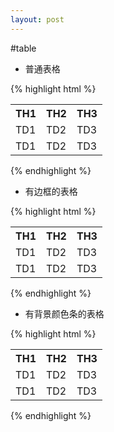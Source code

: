 ```yaml
---
layout: post
---
```


#table


* 普通表格

<div class='article-demo'>
{% highlight html %}
<table class="table">
    <tr>
        <th> TH1 </th><th> TH2 </th><th> TH3 </th>
    </tr>
    <tr>
        <td> TD1 </td><td> TD2 </td><td> TD3 </td>
    </tr>
    <tr>
        <td> TD1 </td><td> TD2 </td><td> TD3 </td>
    </tr>
</table>
{% endhighlight %}
</div>

* 有边框的表格

<div class='article-demo'>
{% highlight html %}
<table class="table-bordered">
    <tr>
        <th> TH1 </th><th> TH2 </th><th> TH3 </th>
    </tr>
    <tr>
        <td> TD1 </td><td> TD2 </td><td> TD3 </td>
    </tr>
    <tr>
        <td> TD1 </td><td> TD2 </td><td> TD3 </td>
    </tr>
</table>
{% endhighlight %}
</div>

* 有背景颜色条的表格

<div class='article-demo'>
{% highlight html %}
<table class="table-striped">
    <tr>
        <th> TH1 </th><th> TH2 </th><th> TH3 </th>
    </tr>
    <tr>
        <td> TD1 </td><td> TD2 </td><td> TD3 </td>
    </tr>
    <tr>
        <td> TD1 </td><td> TD2 </td><td> TD3 </td>
    </tr>
</table>
{% endhighlight %}
</div>